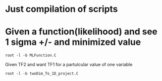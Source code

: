 # Just compilation of scripts 

# Given a function(likelihood) and see 1 sigma +/- and minimized value

```
root -l -b MLFunction.C
```
Given TF2 and want TF1 for a partulcular value of one variable 
```
root -l -b twoDim_To_1D_project.C
```